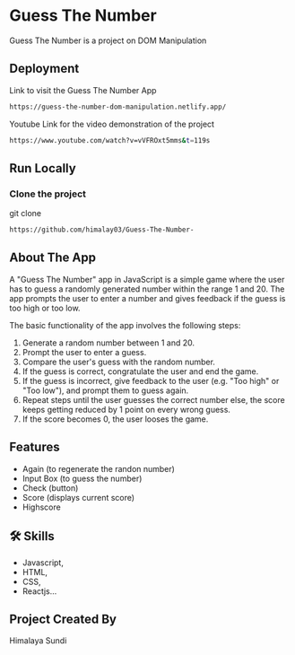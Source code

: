 # Guess The Number


Guess The Number is a project on DOM Manipulation

## Deployment

Link to visit the Guess The Number App
```bash
https://guess-the-number-dom-manipulation.netlify.app/
```

Youtube Link for the video demonstration of the project
```bash
https://www.youtube.com/watch?v=vVFROxt5mms&t=119s
```


## Run Locally

### Clone the project

  git clone
```bash
https://github.com/himalay03/Guess-The-Number-
```

  
## About The App

A "Guess The Number" app in JavaScript is a simple game where the user has to guess a randomly generated number within the range 1 and 20. The app prompts the user to enter a number and gives feedback if the guess is too high or too low.

The basic functionality of the app involves the following steps:

1. Generate a random number between 1 and 20.
2. Prompt the user to enter a guess.
3. Compare the user's guess with the random number.
4. If the guess is correct, congratulate the user and end the game.
5. If the guess is incorrect, give feedback to the user (e.g. "Too high" or "Too low"), and prompt them to guess again.
6. Repeat steps until the user guesses the correct number else, the score keeps getting reduced by 1 point on every wrong guess.
7. If the score becomes 0, the user looses the game.


## Features

- Again (to regenerate the randon number)
- Input Box (to guess the number)
- Check (button)
- Score (displays current score)
- Highscore 


## 🛠 Skills

- Javascript, 
- HTML, 
- CSS, 
- Reactjs...

## Project Created By

Himalaya Sundi
